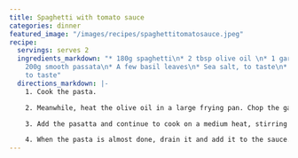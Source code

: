 ```yaml
---
title: Spaghetti with tomato sauce
categories: dinner
featured_image: "/images/recipes/spaghettitomatosauce.jpeg"
recipe:
  servings: serves 2
  ingredients_markdown: "* 180g spaghetti\n* 2 tbsp olive oil \n* 1 garlic clove\n*
    200g smooth passata\n* A few basil leaves\n* Sea salt, to taste\n* Black pepper,
    to taste"
  directions_markdown: |-
    1. Cook the pasta.

    2. Meanwhile, heat the olive oil in a large frying pan. Chop the garlic in half. Add to the pan and cook on a medium-high heat for a few minutes.

    3. Add the pasatta and continue to cook on a medium heat, stirring frequently. Add the basil and season with salt and black pepper.

    4. When the pasta is almost done, drain it and add it to the sauce. Toss together until the pasta is coated. Serve with extra black pepper on top."
---
```

